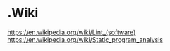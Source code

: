 # .Wiki
https://en.wikipedia.org/wiki/Lint_(software) https://en.wikipedia.org/wiki/Static_program_analysis
